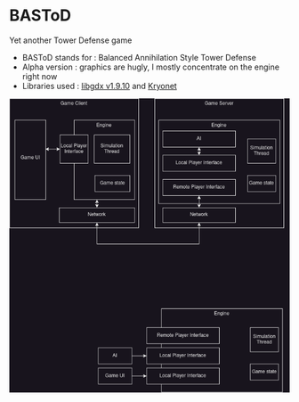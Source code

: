 BASToD
======

Yet another Tower Defense game

* BASToD stands for : Balanced Annihilation Style Tower Defense
* Alpha version : graphics are hugly, I mostly concentrate on the engine right now
* Libraries used : [libgdx v1.9.10](http://libgdx.badlogicgames.com/) and [Kryonet](https://github.com/EsotericSoftware/kryonet)

![game engine](game_engine.png)